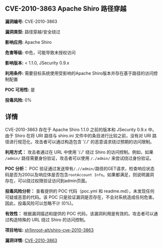 ## CVE-2010-3863 Apache Shiro 路径穿越

**漏洞编号:** CVE-2010-3863

**漏洞类型:** 路径穿越/安全绕过

**影响应用:** Apache Shiro

**危害等级:** 中危，可能导致未授权访问

**影响版本:** < 1.1.0, JSecurity 0.9.x

**利用条件:** 需要目标系统使用受影响的Apache Shiro版本并存在基于路径的访问控制配置

**POC 可用性:** 是

**投毒风险:** 0%

## 详情

CVE-2010-3863 存在于 Apache Shiro 1.1.0 之前的版本和 JSecurity 0.9.x 中。由于 Shiro 在将 URI 路径与 shiro.ini 文件中的条目进行比较之前，没有对 URI 路径进行规范化，攻击者可以通过构造包含 '/./' 的恶意请求绕过预期的访问限制。

**利用方式：**
攻击者通过在 URL 中使用 '/./' 绕过 Shiro 的访问控制。例如，如果 `/admin/` 路径需要身份验证，攻击者可以使用 `/./admin/` 来尝试绕过身份验证。

**POC 分析：**
POC 验证通过发送带有`/.//admin/`路径的GET请求，检查响应状态码是否为200以及响应体是否包含`rootAccount Info`。如果都满足，则说明漏洞存在，可以绕过权限验证访问到admin页面。

**投毒风险分析：**
查看提供的 POC 代码（poc.yml 和 readme.md），未发现任何可疑或恶意的代码。该 POC 只是验证漏洞是否存在，不会对系统造成任何危害。因此，投毒风险可以忽略不计 (0%)。

**有效性：**
根据漏洞描述和提供的 POC 代码，该漏洞利用是有效的。攻击者可以通过构造特殊的 URL 绕过 Shiro 的访问控制。

**项目地址:** [sh1inroot-alt/shiro-cve-2010-3863](https://github.com/sh1inroot-alt/shiro-cve-2010-3863)

**漏洞详情:** [CVE-2010-3863](https://nvd.nist.gov/vuln/detail/CVE-2010-3863)